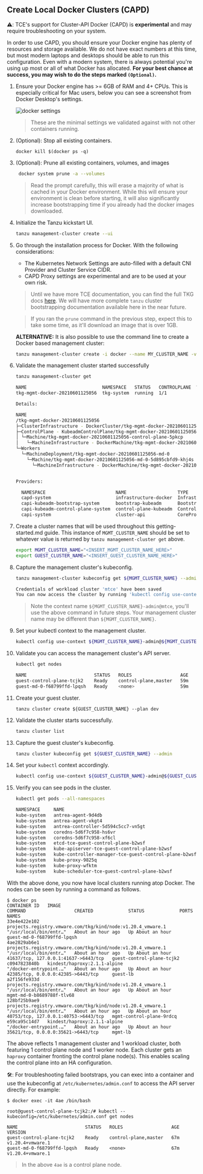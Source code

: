 ## Create Local Docker Clusters (CAPD)

⚠️: TCE's support for Cluster-API Docker (CAPD) is **experimental** and may require troubleshooting on your system.

In order to use CAPD, you should ensure your Docker engine has plenty of resources and storage available.
We do not have exact numbers at this time, but most modern laptops and desktops should be able to run this configuration.
Even with a modern system, there is always potential you're using up most or all of what Docker has allocated. **For your
best chance at success, you may wish to do the steps marked `(Optional)`.**

1. Ensure your Docker engine has >= 6GB of RAM and 4+ CPUs. This is especially critical for Mac users, below you can see a screenshot from Docker Desktop's settings.

   ![docker settings](/docs/img/docker-settings.png)

   > These are the minimal settings we validated against with not other containers running.

1. (Optional): Stop all existing containers.

   ```shell
   docker kill $(docker ps -q)
   ```

1. (Optional): Prune all existing containers, volumes, and images

   ```sh
    docker system prune -a --volumes
   ```

   > Read the prompt carefully, this will erase a majority of what is cached in your Docker environment.
   > While this will ensure your environment is clean before starting, it will also significantly increase bootstrapping
   > time if you already had the docker images downloaded.

1. Initialize the Tanzu kickstart UI.

   ```sh
   tanzu management-cluster create --ui
   ```
1. Go through the installation process for Docker. With the following considerations:

   * The Kubernetes Network Settings are auto-filled with a default CNI Provider and Cluster Service CIDR.
   * CAPD Proxy settings are experimental and are to be used at your own risk.

    > Until we have more TCE documentation, you can find the full TKG docs
    > [here](https://docs.vmware.com/en/VMware-Tanzu-Kubernetes-Grid/1.2/vmware-tanzu-kubernetes-grid-12/GUID-mgmt-clusters-deploy-management-clusters.html).
    > We will have more complete `tanzu` cluster bootstrapping documentation available here in the near future.

   > If you ran the `prune` command in the previous step, expect this to take some time, as it'll download an image that is over 1GB.

    __ALTERNATIVE:__ It is also possible to use the command line to create a Docker based management cluster:
    ```sh
    tanzu management-cluster create -i docker --name MY_CLUSTER_NAME -v 10 --plan dev --ceip-participation=false
    ```

1. Validate the management cluster started successfully

    ```sh
    tanzu management-cluster get

    NAME                            NAMESPACE   STATUS   CONTROLPLANE  WORKERS  KUBERNETES        ROLES
    tkg-mgmt-docker-20210601125056  tkg-system  running  1/1           1/1      v1.20.4+vmware.1  management

    Details:

    NAME                                                                                            READY  SEVERITY  REASON  SINCE  MESSAGE
    /tkg-mgmt-docker-20210601125056                                                                 True                     28s
    ├─ClusterInfrastructure - DockerCluster/tkg-mgmt-docker-20210601125056                          True                     32s
    ├─ControlPlane - KubeadmControlPlane/tkg-mgmt-docker-20210601125056-control-plane               True                     28s
    │ └─Machine/tkg-mgmt-docker-20210601125056-control-plane-5pkcp                                  True                     24s
    │   └─MachineInfrastructure - DockerMachine/tkg-mgmt-docker-20210601125056-control-plane-9wlf2
    └─Workers
      └─MachineDeployment/tkg-mgmt-docker-20210601125056-md-0
        └─Machine/tkg-mgmt-docker-20210601125056-md-0-5d895cbfd9-khj4s                              True                     24s
          └─MachineInfrastructure - DockerMachine/tkg-mgmt-docker-20210601125056-md-0-d544k


    Providers:

      NAMESPACE                          NAME                   TYPE                    PROVIDERNAME  VERSION  WATCHNAMESPACE
      capd-system                        infrastructure-docker  InfrastructureProvider  docker        v0.3.10
      capi-kubeadm-bootstrap-system      bootstrap-kubeadm      BootstrapProvider       kubeadm       v0.3.14
      capi-kubeadm-control-plane-system  control-plane-kubeadm  ControlPlaneProvider    kubeadm       v0.3.14
      capi-system                        cluster-api            CoreProvider            cluster-api   v0.3.14
    ```

1. Create a cluster names that will be used throughout this getting-started.md guide. This instance of `MGMT_CLUSTER_NAME` should be set to whatever value is returned by `tanzu management-cluster get` above.

    ```sh
    export MGMT_CLUSTER_NAME="<INSERT_MGMT_CLUSTER_NAME_HERE>"
    export GUEST_CLUSTER_NAME="<INSERT_GUEST_CLUSTER_NAME_HERE>"
    ```
1. Capture the management cluster's kubeconfig.

    ```sh
    tanzu management-cluster kubeconfig get ${MGMT_CLUSTER_NAME} --admin

    Credentials of workload cluster 'mtce' have been saved
    You can now access the cluster by running 'kubectl config use-context mtce-admin@mtce'
    ```

   > Note the context name `${MGMT_CLUSTER_NAME}-admin@mtce`, you'll use the above command in
   > future steps. Your management cluster name may be different than
   > `${MGMT_CLUSTER_NAME}`.

1. Set your kubectl context to the management cluster.

    ```sh
    kubectl config use-context ${MGMT_CLUSTER_NAME}-admin@${MGMT_CLUSTER_NAME}
    ```

1. Validate you can access the management cluster's API server.

    ```sh
    kubectl get nodes

    NAME                         STATUS   ROLES                  AGE   VERSION
    guest-control-plane-tcjk2    Ready    control-plane,master   59m   v1.20.4+vmware.1
    guest-md-0-f68799ffd-lpqsh   Ready    <none>                 59m   v1.20.4+vmware.1
    ```

1. Create your guest cluster.

   ```shell
   tanzu cluster create ${GUEST_CLUSTER_NAME} --plan dev
   ```

1. Validate the cluster starts successfully.

    ```sh
    tanzu cluster list
    ```

1. Capture the guest cluster's kubeconfig.

    ```sh
    tanzu cluster kubeconfig get ${GUEST_CLUSTER_NAME} --admin
    ```

1. Set your `kubectl` context accordingly.

    ```sh
    kubectl config use-context ${GUEST_CLUSTER_NAME}-admin@${GUEST_CLUSTER_NAME}
    ```

1. Verify you can see pods in the cluster.

    ```sh
    kubectl get pods --all-namespaces

    NAMESPACE     NAME                                                    READY   STATUS    RESTARTS   AGE
    kube-system   antrea-agent-9d4db                                      2/2     Running   0          3m42s
    kube-system   antrea-agent-vkgt4                                      2/2     Running   1          5m48s
    kube-system   antrea-controller-5d594c5cc7-vn5gt                      1/1     Running   0          5m49s
    kube-system   coredns-5d6f7c958-hs6vr                                 1/1     Running   0          5m49s
    kube-system   coredns-5d6f7c958-xf6cl                                 1/1     Running   0          5m49s
    kube-system   etcd-tce-guest-control-plane-b2wsf                      1/1     Running   0          5m56s
    kube-system   kube-apiserver-tce-guest-control-plane-b2wsf            1/1     Running   0          5m56s
    kube-system   kube-controller-manager-tce-guest-control-plane-b2wsf   1/1     Running   0          5m56s
    kube-system   kube-proxy-9825q                                        1/1     Running   0          5m48s
    kube-system   kube-proxy-wfktm                                        1/1     Running   0          3m42s
    kube-system   kube-scheduler-tce-guest-control-plane-b2wsf            1/1     Running   0          5m56s
    ```

With the above done, you now have local clusters running atop Docker. The nodes can be seen by running a command as follows.

```shell
$ docker ps
CONTAINER ID   IMAGE                                                         COMMAND                  CREATED             STATUS             PORTS                                  NAMES
33e4e422e102   projects.registry.vmware.com/tkg/kind/node:v1.20.4_vmware.1   "/usr/local/bin/entr…"   About an hour ago   Up About an hour                                          guest-md-0-f68799ffd-lpqsh
4ae2829ab6e1   projects.registry.vmware.com/tkg/kind/node:v1.20.4_vmware.1   "/usr/local/bin/entr…"   About an hour ago   Up About an hour   41637/tcp, 127.0.0.1:41637->6443/tcp   guest-control-plane-tcjk2
c0947823840b   kindest/haproxy:2.1.1-alpine                                  "/docker-entrypoint.…"   About an hour ago   Up About an hour   42385/tcp, 0.0.0.0:42385->6443/tcp     guest-lb
a2f156fe933d   projects.registry.vmware.com/tkg/kind/node:v1.20.4_vmware.1   "/usr/local/bin/entr…"   About an hour ago   Up About an hour                                          mgmt-md-0-b8689788f-tlv68
128bf25b9ae9   projects.registry.vmware.com/tkg/kind/node:v1.20.4_vmware.1   "/usr/local/bin/entr…"   About an hour ago   Up About an hour   40753/tcp, 127.0.0.1:40753->6443/tcp   mgmt-control-plane-9rdcq
e59ca95c14d7   kindest/haproxy:2.1.1-alpine                                  "/docker-entrypoint.…"   About an hour ago   Up About an hour   35621/tcp, 0.0.0.0:35621->6443/tcp     mgmt-lb
```

The above reflects 1 management cluster and 1 workload cluster, both featuring 1 control plane node and 1 worker node.
Each cluster gets an `haproxy` container fronting the control plane node(s). This enables scaling the control plane into
an HA configuration.

🛠️: For troubleshooting failed bootstraps, you can exec into a container and use the kubeconfig at `/etc/kubernetes/admin.conf` to access
the API server directly. For example:

```shell
$ docker exec -it 4ae /bin/bash

root@guest-control-plane-tcjk2:/# kubectl --kubeconfig=/etc/kubernetes/admin.conf get nodes

NAME                         STATUS   ROLES                  AGE   VERSION
guest-control-plane-tcjk2    Ready    control-plane,master   67m   v1.20.4+vmware.1
guest-md-0-f68799ffd-lpqsh   Ready    <none>                 67m   v1.20.4+vmware.1
```

> In the above `4ae` is a control plane node.
